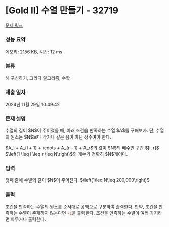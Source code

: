 # [Gold II] 수열 만들기 - 32719 

[문제 링크](https://www.acmicpc.net/problem/32719) 

### 성능 요약

메모리: 2156 KB, 시간: 12 ms

### 분류

해 구성하기, 그리디 알고리즘, 수학

### 제출 일자

2024년 11월 29일 10:49:42

### 문제 설명

<p>수열의 길이 $N$이 주어졌을 때, 아래 조건을 만족하는 수열 $A$를 구해보자. 단, 수열의 원소는 $N$보다 작거나 같은 음이 아닌 정수여야 한다.</p>

<p>$A_l + A_{l + 1} + \cdots + A_{r - 1} + A_r$의 값이 $N$의 배수인 구간 $[l, r]$ $\left(1 \leq l \leq r \leq N\right)$의 개수가 정확히 $N$개이다.</p>

### 입력 

 <p>첫째 줄에 수열의 길이 $N$이 주어진다. $\left(1\leq N\leq 200,000\right)$</p>

### 출력 

 <p>조건을 만족하는 수열의 원소를 순서대로 공백으로 구분하여 출력한다. 만약, 조건을 만족하는 수열이 존재하지 않는다면 <span style="color:#e74c3c;"><code>-1</code></span>을 출력한다. 조건을 만족하는 수열이 여러 가지라면 아무거나 출력한다.</p>

